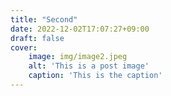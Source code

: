 ```yaml
---
title: "Second"
date: 2022-12-02T17:07:27+09:00
draft: false
cover:
    image: img/image2.jpeg
    alt: 'This is a post image'
    caption: 'This is the caption'
---
```


